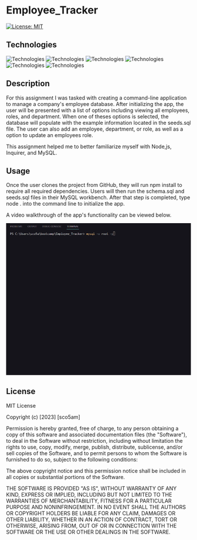 # Employee_Tracker
[![License: MIT](https://img.shields.io/badge/License-MIT-yellow.svg)](https://opensource.org/licenses/MIT)

## Technologies
![Technologies](https://img.shields.io/badge/-Git-F05032?logo=Git&logoColor=white)
![Technologies](https://img.shields.io/badge/-JavaScript-007396?logo=JavaScript&logoColor=white)
![Technologies](https://img.shields.io/badge/-Node.js-339933?logo=Node.js&logoColor=white)
![Technologies](https://img.shields.io/badge/-npm-CB3837?logo=npm&logoColor=white)
![Technologies](https://img.shields.io/badge/-MySQL-4479A1?logo=MySQL&logoColor=white)
![Technologies](https://img.shields.io/badge/-Inquirer-000000?logo=&logoColor=white)

## Description
For this assignment I was tasked with creating a command-line application to manage a company's employee database. After initializing the app, the user will be presented with a list of options including viewing all employees, roles, and department. When one of theses options is selected, the database will populate with the example information located in the seeds.sql file. The user can also add an employee, department, or role, as well as a option to update an employees role.  

This assignment helped me to better familiarize myself with Node,js, Inquirer, and MySQL.

## Usage
Once the user clones the project from GitHub, they will run npm install to require all required dependencies. Users will then run the schema.sql and seeds.sql files in their MySQL workbench. After that step is completed, type node . into the command line to initialize the app.

A video walkthrough of the app's functionality can be viewed below.

![alt text](/Assets/tracker.gif)
    
## License

MIT License

Copyright (c) [2023] [sco5am]

Permission is hereby granted, free of charge, to any person obtaining a copy
of this software and associated documentation files (the "Software"), to deal
in the Software without restriction, including without limitation the rights
to use, copy, modify, merge, publish, distribute, sublicense, and/or sell
copies of the Software, and to permit persons to whom the Software is
furnished to do so, subject to the following conditions:

The above copyright notice and this permission notice shall be included in all
copies or substantial portions of the Software.

THE SOFTWARE IS PROVIDED "AS IS", WITHOUT WARRANTY OF ANY KIND, EXPRESS OR
IMPLIED, INCLUDING BUT NOT LIMITED TO THE WARRANTIES OF MERCHANTABILITY,
FITNESS FOR A PARTICULAR PURPOSE AND NONINFRINGEMENT. IN NO EVENT SHALL THE
AUTHORS OR COPYRIGHT HOLDERS BE LIABLE FOR ANY CLAIM, DAMAGES OR OTHER
LIABILITY, WHETHER IN AN ACTION OF CONTRACT, TORT OR OTHERWISE, ARISING FROM,
OUT OF OR IN CONNECTION WITH THE SOFTWARE OR THE USE OR OTHER DEALINGS IN THE
SOFTWARE.
